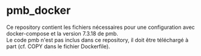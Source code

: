 # pmb_docker

Ce repository contient les fichiers nécessaires pour une configuration avec docker-compose et la version 7.3.18 de pmb.  
Le code pmb n'est pas inclus dans ce repository, il doit être téléchargé à part (cf. COPY dans le fichier Dockerfile).
